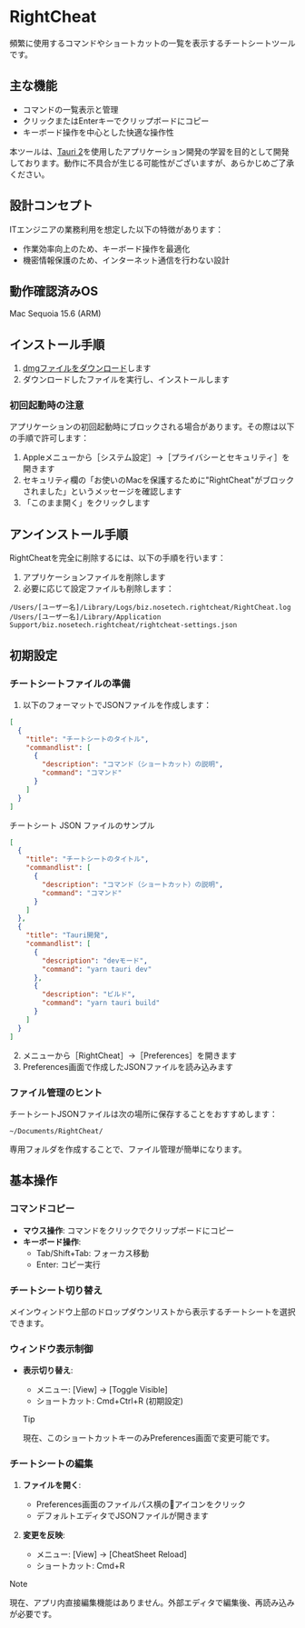 # RightCheat

頻繁に使用するコマンドやショートカットの一覧を表示するチートシートツールです。

## 主な機能

- コマンドの一覧表示と管理
- クリックまたはEnterキーでクリップボードにコピー
- キーボード操作を中心とした快適な操作性

本ツールは、[Tauri 2](https://v2.tauri.app/ja/)を使用したアプリケーション開発の学習を目的として開発しております。動作に不具合が生じる可能性がございますが、あらかじめご了承ください。

## 設計コンセプト

ITエンジニアの業務利用を想定した以下の特徴があります：

- 作業効率向上のため、キーボード操作を最適化
- 機密情報保護のため、インターネット通信を行わない設計

## 動作確認済みOS

Mac Sequoia 15.6 (ARM)

## インストール手順

1. [dmgファイルをダウンロード](https://github.com/nosetech/right-cheat/releases/download/prototype-0.1.2/RightCheat_0.1.2_aarch64.dmg)します
2. ダウンロードしたファイルを実行し、インストールします

### 初回起動時の注意

アプリケーションの初回起動時にブロックされる場合があります。その際は以下の手順で許可します：

1. Appleメニューから［システム設定］→［プライバシーとセキュリティ］を開きます
2. セキュリティ欄の「お使いのMacを保護するために"RightCheat"がブロックされました」というメッセージを確認します
3. 「このまま開く」をクリックします

## アンインストール手順

RightCheatを完全に削除するには、以下の手順を行います：

1. アプリケーションファイルを削除します
2. 必要に応じて設定ファイルも削除します：

```plaintext
/Users/[ユーザー名]/Library/Logs/biz.nosetech.rightcheat/RightCheat.log
/Users/[ユーザー名]/Library/Application Support/biz.nosetech.rightcheat/rightcheat-settings.json
```

## 初期設定

### チートシートファイルの準備

1. 以下のフォーマットでJSONファイルを作成します：

```json
[
  {
    "title": "チートシートのタイトル",
    "commandlist": [
      {
        "description": "コマンド（ショートカット）の説明",
        "command": "コマンド"
      }
    ]
  }
]
```

チートシート JSON ファイルのサンプル

```json
[
  {
    "title": "チートシートのタイトル",
    "commandlist": [
      {
        "description": "コマンド（ショートカット）の説明",
        "command": "コマンド"
      }
    ]
  },
  {
    "title": "Tauri開発",
    "commandlist": [
      {
        "description": "devモード",
        "command": "yarn tauri dev"
      },
      {
        "description": "ビルド",
        "command": "yarn tauri build"
      }
    ]
  }
]
```

2. メニューから［RightCheat］→［Preferences］を開きます
3. Preferences画面で作成したJSONファイルを読み込みます

### ファイル管理のヒント

チートシートJSONファイルは次の場所に保存することをおすすめします：

```plaintext
~/Documents/RightCheat/
```

専用フォルダを作成することで、ファイル管理が簡単になります。

## 基本操作

### コマンドコピー

- **マウス操作**: コマンドをクリックでクリップボードにコピー
- **キーボード操作**:
  - Tab/Shift+Tab: フォーカス移動
  - Enter: コピー実行

### チートシート切り替え

メインウィンドウ上部のドロップダウンリストから表示するチートシートを選択できます。

### ウィンドウ表示制御

- **表示切り替え**:

  - メニュー: [View] → [Toggle Visible]
  - ショートカット: Cmd+Ctrl+R (初期設定)

  > [!TIP]
  > 現在、このショートカットキーのみPreferences画面で変更可能です。

### チートシートの編集

1. **ファイルを開く**:

   - Preferences画面のファイルパス横の📎アイコンをクリック
   - デフォルトエディタでJSONファイルが開きます

2. **変更を反映**:
   - メニュー: [View] → [CheatSheet Reload]
   - ショートカット: Cmd+R

> [!NOTE]
> 現在、アプリ内直接編集機能はありません。外部エディタで編集後、再読み込みが必要です。
